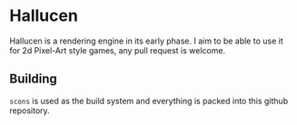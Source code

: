 # Hallucen

Hallucen is a rendering engine in its early phase. I aim to be able to use it for 2d Pixel-Art style games, any pull request is welcome.


## Building

`scons` is used as the build system and everything is packed into this github repository.

